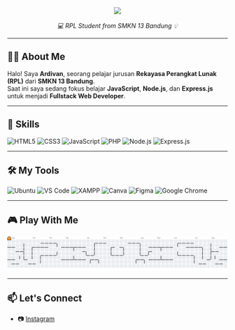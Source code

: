 <div align="center">
    <img src="https://capsule-render.vercel.app/api?type=waving&color=0:0d1117,100:1f6feb&height=200&section=header&text=Hello,%20I'm%20Ardivan%20Nur%20Raihan%20Rahman&fontSize=30&fontColor=ffffff" />
<!--   ![Ardivan](img/github-header.png) -->
  <p><i>💻 RPL Student from SMKN 13 Bandung 💡</i></p>
</div>

---

## 🧑‍💻 About Me

Halo! Saya **Ardivan**, seorang pelajar jurusan **Rekayasa Perangkat Lunak (RPL)** dari **SMKN 13 Bandung**.  
Saat ini saya sedang fokus belajar **JavaScript**, **Node.js**, dan **Express.js** untuk menjadi **Fullstack Web Developer**.

---

## 🚀 Skills

![HTML5](https://img.shields.io/badge/HTML5-E44D26?style=for-the-badge&logo=html5&logoColor=white)
![CSS3](https://img.shields.io/badge/CSS3-264DE4?style=for-the-badge&logo=css3&logoColor=white)
![JavaScript](https://img.shields.io/badge/JavaScript-F7DF1E?style=for-the-badge&logo=javascript&logoColor=black)
![PHP](https://img.shields.io/badge/PHP-8892BF?style=for-the-badge&logo=php&logoColor=white)
![Node.js](https://img.shields.io/badge/Node.js-339933?style=for-the-badge&logo=nodedotjs&logoColor=white)
![Express.js](https://img.shields.io/badge/Express.js-000000?style=for-the-badge&logo=express&logoColor=white)

---

## 🛠️ My Tools

![Ubuntu](https://img.shields.io/badge/Ubuntu-E95420?style=for-the-badge&logo=ubuntu&logoColor=white)
![VS Code](https://img.shields.io/badge/VSCode-007ACC?style=for-the-badge&logo=visualstudiocode&logoColor=white)
![XAMPP](https://img.shields.io/badge/XAMPP-FB7A24?style=for-the-badge&logo=xampp&logoColor=white)
![Canva](https://img.shields.io/badge/Canva-00C4CC?style=for-the-badge&logo=canva&logoColor=white)
![Figma](https://img.shields.io/badge/Figma-F24E1E?style=for-the-badge&logo=figma&logoColor=white)
![Google Chrome](https://img.shields.io/badge/Chrome-4285F4?style=for-the-badge&logo=googlechrome&logoColor=white)

---

## 🎮 Play With Me

<picture>
  <source media="(prefers-color-scheme: dark)" srcset="https://raw.githubusercontent.com/ardivandev/ardivandev/output/pacman-contribution-graph-dark.svg">
  <source media="(prefers-color-scheme: light)" srcset="https://raw.githubusercontent.com/ardivandev/ardivandev/output/pacman-contribution-graph.svg">
  <img alt="pacman contribution graph" src="https://raw.githubusercontent.com/ardivandev/ardivandev/output/pacman-contribution-graph.svg">
</picture>

---

## 📫 Let's Connect

- 📷 [Instagram](https://www.instagram.com/ardivannrr)

